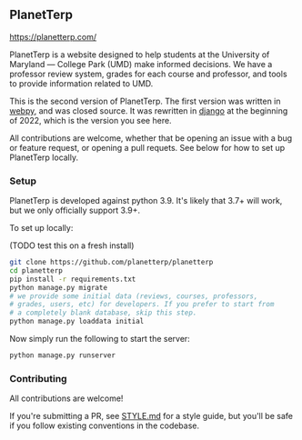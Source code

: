 ## PlanetTerp

<https://planetterp.com/>

PlanetTerp is a website designed to help students at the University of Maryland — College Park (UMD) make informed decisions. We have a professor review system, grades for each course and professor, and tools to provide information related to UMD.

This is the second version of PlanetTerp. The first version was written in [webpy](https://github.com/webpy/webpy), and was closed source. It was rewritten in [django](https://github.com/django/django) at the beginning of 2022, which is the version you see here.

All contributions are welcome, whether that be opening an issue with a bug or feature request, or opening a pull requets. See below for how to set up PlanetTerp locally.

### Setup

PlanetTerp is developed against python 3.9. It's likely that 3.7+ will work, but we only officially support 3.9+.

To set up locally:

(TODO test this on a fresh install)

```bash
git clone https://github.com/planetterp/planetterp
cd planetterp
pip install -r requirements.txt
python manage.py migrate
# we provide some initial data (reviews, courses, professors,
# grades, users, etc) for developers. If you prefer to start from
# a completely blank database, skip this step.
python manage.py loaddata initial
```

Now simply run the following to start the server:

```bash
python manage.py runserver
```

### Contributing

All contributions are welcome!

If you're submitting a PR, see [STYLE.md](./STYLE.md) for a style guide, but you'll be safe if you follow existing conventions in the codebase.
